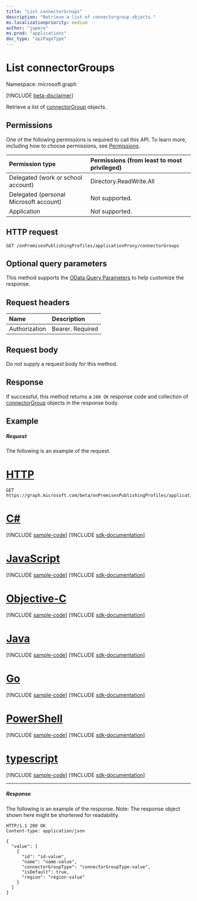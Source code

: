 ```yaml
---
title: "List connectorGroups"
description: "Retrieve a list of connectorgroup objects."
ms.localizationpriority: medium
author: "japere"
ms.prod: "applications"
doc_type: "apiPageType"
---
```


# List connectorGroups

Namespace: microsoft.graph

[!INCLUDE [beta-disclaimer](../../includes/beta-disclaimer.md)]

Retrieve a list of [connectorGroup](../resources/connectorgroup.md) objects.

## Permissions
One of the following permissions is required to call this API. To learn more, including how to choose permissions, see [Permissions](/graph/permissions-reference).

|Permission type      | Permissions (from least to most privileged)              |
|:--------------------|:---------------------------------------------------------|
|Delegated (work or school account) | Directory.ReadWrite.All    |
|Delegated (personal Microsoft account) | Not supported.    |
|Application | Not supported. |

## HTTP request
<!-- { "blockType": "ignored" } -->
```http
GET /onPremisesPublishingProfiles/applicationProxy/connectorGroups
```

## Optional query parameters
This method supports the [OData Query Parameters](/graph/query-parameters) to help customize the response.

## Request headers
| Name      |Description|
|:----------|:----------|
| Authorization  | Bearer. Required|

## Request body
Do not supply a request body for this method.

## Response

If successful, this method returns a `200 OK` response code and collection of [connectorGroup](../resources/connectorgroup.md) objects in the response body.

## Example

##### Request

The following is an example of the request.

# [HTTP](#tab/http)
<!-- {
  "blockType": "request",
  "name": "get_connectorgroups"
}-->
```msgraph-interactive
GET https://graph.microsoft.com/beta/onPremisesPublishingProfiles/applicationProxy/connectorGroups
```
# [C#](#tab/csharp)
[!INCLUDE [sample-code](../includes/snippets/csharp/get-connectorgroups-csharp-snippets.md)]
[!INCLUDE [sdk-documentation](../includes/snippets/snippets-sdk-documentation-link.md)]

# [JavaScript](#tab/javascript)
[!INCLUDE [sample-code](../includes/snippets/javascript/get-connectorgroups-javascript-snippets.md)]
[!INCLUDE [sdk-documentation](../includes/snippets/snippets-sdk-documentation-link.md)]

# [Objective-C](#tab/objc)
[!INCLUDE [sample-code](../includes/snippets/objc/get-connectorgroups-objc-snippets.md)]
[!INCLUDE [sdk-documentation](../includes/snippets/snippets-sdk-documentation-link.md)]

# [Java](#tab/java)
[!INCLUDE [sample-code](../includes/snippets/java/get-connectorgroups-java-snippets.md)]
[!INCLUDE [sdk-documentation](../includes/snippets/snippets-sdk-documentation-link.md)]

# [Go](#tab/go)
[!INCLUDE [sample-code](../includes/snippets/go/get-connectorgroups-go-snippets.md)]
[!INCLUDE [sdk-documentation](../includes/snippets/snippets-sdk-documentation-link.md)]

# [PowerShell](#tab/powershell)
[!INCLUDE [sample-code](../includes/snippets/powershell/get-connectorgroups-powershell-snippets.md)]
[!INCLUDE [sdk-documentation](../includes/snippets/snippets-sdk-documentation-link.md)]

# [typescript](#tab/typescript)
[!INCLUDE [sample-code](../includes/snippets/typescript/get-connectorgroups-typescript-snippets.md)]
[!INCLUDE [sdk-documentation](../includes/snippets/snippets-sdk-documentation-link.md)]

---

##### Response
The following is an example of the response. Note: The response object shown here might be shortened for readability.
<!-- {
  "blockType": "response",
  "truncated": true,
  "@odata.type": "microsoft.graph.connectorGroup",
  "isCollection": true
} -->
```http
HTTP/1.1 200 OK
Content-type: application/json

{
  "value": [
    {
      "id": "id-value",
      "name": "name-value",
      "connectorGroupType": "connectorGroupType-value",
      "isDefault": true,
      "region": "region-value"
    }
  ]
}
```

<!-- uuid: 8fcb5dbc-d5aa-4681-8e31-b001d5168d79
2015-10-25 14:57:30 UTC -->
<!--
{
  "type": "#page.annotation",
  "description": "List connectorGroups",
  "keywords": "",
  "section": "documentation",
  "tocPath": "",
  "suppressions": []
}
-->

